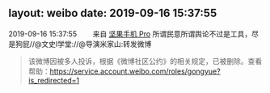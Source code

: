 layout: weibo
date: 2019-09-16 15:37:55
---
2019-09-16 15:37:55  &nbsp;&nbsp;&nbsp;&nbsp;&nbsp;&nbsp; 来自 <a href="http://app.weibo.com/t/feed/Z4AgP" rel="nofollow">坚果手机 Pro</a>
所谓民意所谓舆论不过是工具，尽是狗屁//@文史l学堂://@导演米家山:转发微博
>  该微博因被多人投诉，根据《微博社区公约》的相关规定，已被删除。查看帮助：https://service.account.weibo.com/roles/gongyue?is_redirected=1
